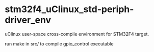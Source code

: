 # stm32f4_uClinux_std-periph-driver_env

uClinux user-space cross-compile environment for STM32F4 target.

run make in src/ to compile gpio_control executable 
